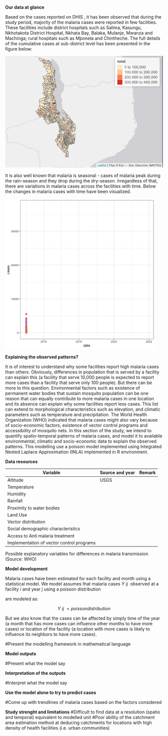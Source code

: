 **Our data at glance**

Based on the cases reported on DHIS , it has been observed that during the study period, majority of the malaria cases were reported in few facilities. These facilities include district hospitals such as Salima, Kasungu, Nkhotakota District Hospital, Nkhata Bay, Balaka, Mulanje, Mwanza and Machinga; rural hospitals such as Mponela and Chintheche. The full details of the cumulative cases at sub-district level has been presented in the figure below:

![Cumulative malaria cases during the study period](graphics/totalcases.png)

It is also well known that malaria is seasonal - cases of malaria peak during the rain-season and they drop during the dry-season. Irregardless of that, there are variations in malaria cases across the facilities with time. Below the changes in malaria cases with time have been visualized.

![](graphics/cases_time.gif)

**Explaining the observed patterns?**

It is of interest to understand why some facilities report high malaria cases than others. Obviously, differences in population that is served by a facility can explain this (a facility that serve 10,000 people is expected to report more cases than a facility that serve only 100 people). But there can be more to this question. Environmental factors such as existence of permanent water bodies that sustain mosquito population can be one reason that can equally contribute to more malaria cases in one location and its absence can explain why some facilities report less cases. This list can extend to morphological characteristics such as elevation, and climatic parameters such as temperature and precipitation. The World Health Organization (WHO) indicated that malaria cases might also vary because of socio-economic factors, existence of vector control programs and accessibility of mosquito nets. In this section of the study, we intend to quantify spatio-temporal patterns of malaria cases, and model it to available environmental, climatic and socio-economic data to explain the observed patterns. This modelling use a poisson model implemented using Integrated Nested Laplace Approximation (INLA) implemented in R environment.

**Data resources**

| Variable                                  | Source and year | Remark |
|-------------------------------------------|-----------------|--------|
| Altitude                                  | USGS            |        |
| Temperature                               |                 |        |
| Humidity                                  |                 |        |
| Rainfall                                  |                 |        |
| Proximity to water bodies                 |                 |        |
| Land Use                                  |                 |        |
| Vector distribution                       |                 |        |
| Social demographic characteristics        |                 |        |
| Access to Anti malaria treatment          |                 |        |
| Implementation of vector control programs |                 |        |

Possible explanatory variables for differences in malaria transmission (Source: WHO)

**Model development**

Malaria cases have been estimated for each facility and month using a statistical model. We model assumes that malaria cases $Y~ij~$ observed at a facility $i$ and year $j$ using a poisson distribution

are modeled as:

$$
   Y~ij~  = poisson distribution
$$

But we also know that the cases can be affected by simply time of the year (a month that has more cases can influence other months to have more cases) or location of the facility (a location with more cases is likely to influence its neighbors to have more cases).

#Present the modelling framework in mathematical language

**Model outputs**

#Present what the model say

**Interpretation of the outputs**

#Interpret what the model say

**Use the model alone to try to predict cases**

#Come up with trendlines of malaria cases based on the factors considered

**Study strenght and limitations** #Difficult to find data at a resolution (spatio and temporal) equivalent to modelled unit #Poor ability of the catchment area estimation method at deducing catchments for locations with high density of health facilities (i.e. urban communities)

